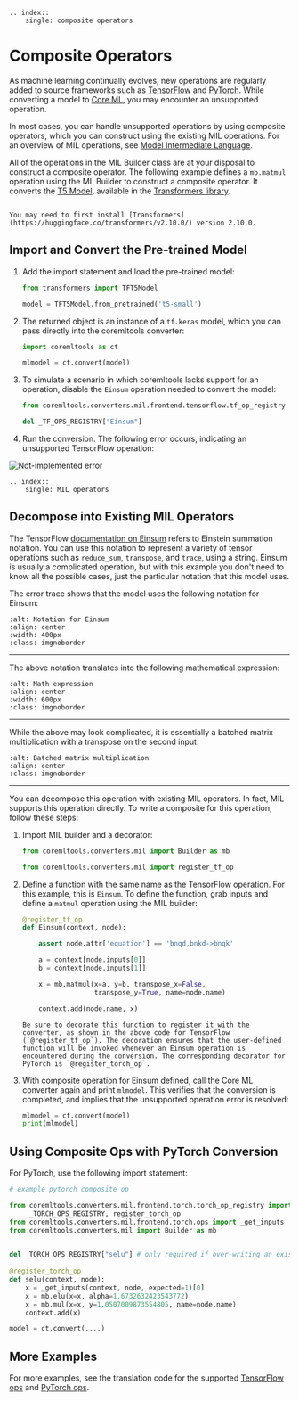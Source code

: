 ```{eval-rst}
.. index::
    single: composite operators
```

# Composite Operators

As machine learning continually evolves, new operations are regularly added to source frameworks such as [TensorFlow](https://www.tensorflow.org/) and [PyTorch](https://pytorch.org/). While converting a model to [Core ML](https://developer.apple.com/documentation/coreml), you may encounter an unsupported operation.

In most cases, you can handle unsupported operations by using composite operators, which you can construct using the existing MIL operations. For an  overview of MIL operations, see [Model Intermediate Language](model-intermediate-language). 

All of the operations in the MIL Builder class are at your disposal to construct a composite operator. The following example defines a `mb.matmul` operation using the ML Builder to construct a composite operator. It converts the [T5 Model](https://huggingface.co/transformers/model_doc/t5.html?highlight=t5#transformers.T5Model "transformers.T5Model class"), available in the [Transformers library](https://huggingface.co/transformers/ "Transformers").

```{admonition} Install Transformers

You may need to first install [Transformers](https://huggingface.co/transformers/v2.10.0/) version 2.10.0.
```

## Import and Convert the Pre-trained Model

1. Add the import statement and load the pre-trained model:
    
	```python
	from transformers import TFT5Model

	model = TFT5Model.from_pretrained('t5-small')
	```

2. The returned object is an instance of a `tf.keras` model, which you can pass directly into the coremltools converter:
    
	```python
	import coremltools as ct

	mlmodel = ct.convert(model)
	```

3. To simulate a scenario in which coremltools lacks support for an operation, disable the `Einsum` operation needed to convert the model:
    
	```python
	from coremltools.converters.mil.frontend.tensorflow.tf_op_registry import _TF_OPS_REGISTRY

	del _TF_OPS_REGISTRY["Einsum"]
	```

4. Run the conversion. The following error occurs, indicating an unsupported TensorFlow operation:

![Not-implemented error](images/not-implemented-error.png)


```{eval-rst}
.. index::
    single: MIL operators
```

## Decompose into Existing MIL Operators

The TensorFlow [documentation on Einsum](https://www.tensorflow.org/api_docs/java/org/tensorflow/op/core/Einsum) refers to Einstein summation notation. You can use this notation to represent a variety of tensor operations such as `reduce_sum`, `transpose`, and `trace`, using a string. Einsum is usually a complicated operation, but with this example you don't need to know all the possible cases, just the particular notation that this model uses. 

The error trace shows that the model uses the following notation for Einsum:

```{image} images/first_eq_300.png
:alt: Notation for Einsum
:align: center
:width: 400px
:class: imgnoborder
```

---

The above notation translates into the following mathematical expression:

```{image} images/second_eq_300.png
:alt: Math expression
:align: center
:width: 600px
:class: imgnoborder
```

---

While the above may look complicated, it is essentially a batched matrix multiplication with a transpose on the second input:

```{image} images/third_eq_300.png
:alt: Batched matrix multiplication
:align: center
:class: imgnoborder
```

---

You can decompose this operation with existing MIL operators. In fact, MIL supports this operation directly. To write a composite for this operation, follow these steps:

1. Import MIL builder and a decorator:
    
	```python
	from coremltools.converters.mil import Builder as mb

	from coremltools.converters.mil import register_tf_op
	```

2. Define a function with the same name as the TensorFlow operation. For this example, this is `Einsum`. To define the function, grab inputs and define a `matmul` operation using the MIL builder:
    
	```python
	@register_tf_op
	def Einsum(context, node):
	
		assert node.attr['equation'] == 'bnqd,bnkd->bnqk'

		a = context[node.inputs[0]]
		b = context[node.inputs[1]]

		x = mb.matmul(x=a, y=b, transpose_x=False, 
					  transpose_y=True, name=node.name)

		context.add(node.name, x)
	```
	
    ```{admonition} Register the Function
    Be sure to decorate this function to register it with the converter, as shown in the above code for TensorFlow (`@register_tf_op`). The decoration ensures that the user-defined function will be invoked whenever an Einsum operation is encountered during the conversion. The corresponding decorator for PyTorch is `@register_torch_op`.
    ```

3. With composite operation for Einsum defined, call the Core ML converter again and print `mlmodel`. This verifies that the conversion is completed, and implies that the unsupported operation error is resolved:
    
	```python
	mlmodel = ct.convert(model)
	print(mlmodel)
	```

## Using Composite Ops with PyTorch Conversion

For PyTorch, use the following import statement:

```python
# example pytorch composite op

from coremltools.converters.mil.frontend.torch.torch_op_registry import 
     _TORCH_OPS_REGISTRY, register_torch_op
from coremltools.converters.mil.frontend.torch.ops import _get_inputs
from coremltools.converters.mil import Builder as mb

  
del _TORCH_OPS_REGISTRY["selu"] # only required if over-writing an existing translation
  
@register_torch_op
def selu(context, node):
    x = _get_inputs(context, node, expected=1)[0]
    x = mb.elu(x=x, alpha=1.6732632423543772)
    x = mb.mul(x=x, y=1.0507009873554805, name=node.name)
    context.add(x)

model = ct.convert(....)
```

## More Examples

For more examples, see the translation code for the supported [TensorFlow ops](https://github.com/apple/coremltools/blob/5c6bec6f20368d474dbcd29b3836acc2c62c933c/coremltools/converters/mil/frontend/tensorflow/ops.py "coremltools/coremltools/converters/mil/frontend/tensorflow/ops.py ") and [PyTorch ops](https://github.com/apple/coremltools/blob/5c6bec6f20368d474dbcd29b3836acc2c62c933c/coremltools/converters/mil/frontend/torch/ops.py "coremltools/coremltools/converters/mil/frontend/torch/ops.py").

